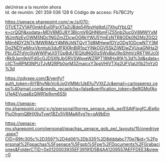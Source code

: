 deUnirse a la reunión ahora 	
Id. de reunión: 261 359 036 128 6 
Código de acceso: Fb7BC2fy 

https://senace.sharepoint.com/:w:/s/070-OTI/ETZV1AP0mkhEui0PsrXTa2UBdq54fbyHg9qfJ7XhuIYbLQ?e=crQQfj&xsdata=MDV8MDJ8Y3BlcmV6QHNlbmFjZS5nb2IucGV8MWYxMWJmNzEyOWM5NDc1NGZmZDcwOGRkYWU5YmEzNTR8ODk0N2MzZGQ2MjlmNDY2NTk1MWRjMzY4MWJhNTQyYTd8MHwwfDYzODg1ODcwNTY3MDg2NDYwMnxVbmtub3dufFRXRnBiR1pzYjNkOGV5SkZiWEIwZVUxaGNHa2lPblJ5ZFdVc0lsWWlPaUl3TGpBdU1EQXdNQ0lzSWxBaU9pSlhhVzR6TWlJc0lrRk9Jam9pVFdGcGJDSXNJbGRVSWpveWZRPT18MHx8fA%3d%3d&sdata=cllCTmRPM3NPUTJyM2RPb0grM3ZmajcxY3ppVHlVTXg2UFVlaUt1b21nYz0%3d

https://odysee.com/$/verify?auth_token=6iYBhyNbiVc6JoGVMMc1JkEfu7VXtZJc&email=carlosperez.ceps%40gmail.com&needs_recaptcha=false&verification_token=BeRGMofAoU1eAEVuqa8zQWR1p9xm6SSt

https://senace-my.sharepoint.com/:x:/g/personal/ltorres_senace_gob_pe/ESAtFjpgfCJEp6oPjuOhgmQBHX9uTvwt18Zx5V6MaAlfvg?e=oA9bEm

https://senace-my.sharepoint.com/personal/ppachas_senace_gob_pe/_layouts/15/onedrive.aspx?CID=69fc305c%2D3597%2D4d06%2Db335%2D8dddabc770e7&id=%2Fpersonal%2Fppachas%5Fsenace%5Fgob%5Fpe%2FDocuments%2FGrabaciones&FolderCTID=0x0120003935EF39191D5B4AA1209557AEFFDEE3&view=0

